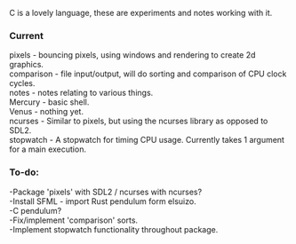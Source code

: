 C is a lovely language, these are experiments and notes working with it.  
### Current
pixels - bouncing pixels, using windows and rendering to create 2d graphics.  
comparison - file input/output, will do sorting and comparison of CPU clock cycles.  
notes - notes relating to various things.  
Mercury - basic shell.  
Venus - nothing yet.  
ncurses - Similar to pixels, but using the ncurses library as opposed to SDL2.  
stopwatch - A stopwatch for timing CPU usage. Currently takes 1 argument for a main execution.  

### To-do:  
-Package 'pixels' with SDL2 / ncurses with ncurses?  
-Install SFML - import Rust pendulum form elsuizo.  
-C pendulum?  
-Fix/implement 'comparison' sorts.  
-Implement stopwatch functionality throughout package.  
